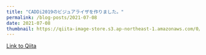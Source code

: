```yaml
---
title: "CADDi2019のビジュアライザを作りました。"
permalink: /blog-posts/2021-07-08
date: 2021-07-08
thumbnail: https://qiita-image-store.s3.ap-northeast-1.amazonaws.com/0/905155/8b6e59e6-1f1e-4877-f0e4-69715d44c015.jpeg
---
```


[Link to Qiita](https://qiita.com/hari64/items/fbfc6acf5bb5a8919251)
